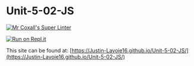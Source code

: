 # Unit-5-02-JS

[![Mr Coxall's Super Linter](https://github.com/Justin-Lavoie16/Unit-5-02-JS/workflows/Mr%20Coxall's%20Super%20Linter/badge.svg)](https://github.com/Justin-Lavoie16/Unit-5-02-JS/actions)

[![Run on Repl.it](https://repl.it/badge/github/Justin-Lavoie16/Unit-5-02-JS)](https://repl.it/github/Justin-Lavoie16/Unit-5-02-JS)

This site can be found at: [https://Justin-Lavoie16.github.io/Unit-5-02-JS/](https://Justin-Lavoie16.github.io/Unit-5-02-JS/)
